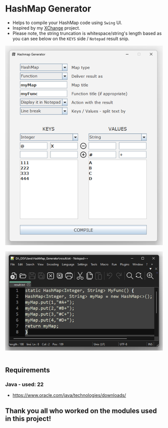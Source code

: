# HashMap Generator
- Helps to compile your HashMap code using `Swing` UI.
- Inspired by my [XChange](https://github.com/K4KarolE/XChange/blob/main/app/src/main/java/karole/CurrencyMap.java) project.
- Please note, the string truncation is whitespace/string's length based as you can see below on the `KEYS` side / `Notepad` result snip.

<div align="left">
    <img src="docs/promo/screenshot_app.png">
</div>
<br>
<div align="left">
    <img src="docs/promo/screenshot_notepad.png">
</div>
<br>

## Requirements
### Java - used: 22
- https://www.oracle.com/java/technologies/downloads/


## Thank you all who worked on the modules used in this project!
